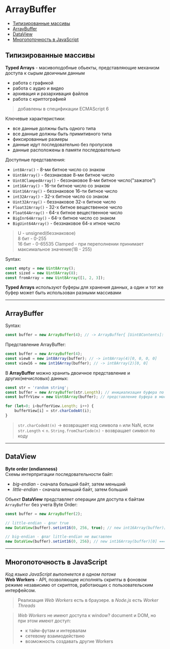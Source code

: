 # ArrayBuffer

- [Типизированные массивы](#item1)
- [ArrayBuffer](#item2)
- [DataView](#item3)
- [Многопоточность в JavaScript](#item4)

## <a id="item1">Типизированные массивы</a>
**Typed Arrays** - масивоподобные обьекты, представляющие механизм доступа к сырым двоичным данным
- работа с графикой
- работа с аудио и видео
- архивация и разархивация файлов
- работа с криптографией
> добавлены в спецификации ECMAScript 6

Ключевые характеристики:
- все данные должны быть одного типа
- все данные должны быть примитивного типа
- фиксированные размеры
- данные идут последовательно без пропусков
- данные расположены в памяти последовательно

Доступные представления:
- `int8Arra()` - 8-ми битное число со знаком
- `Uint8Array()` - беззнаковае 8-ми битное число
- `Uint8ClampedArray()` - беззнаковое 8-ми битное число("зажатое")
- `int16Array()` - 16-ти битное число со знаком
- `Uint16Array()` - беззнаковое 16-ти битное число
- `int32Array()` - 32-х битное число со знаком
- `Uint32Array()` - беззнаковое 32-х битное число
- `Float32Array()` - 32-х битное вещественное число
- `Float64Array()` - 64-х битное вещественное число
- `BigInr64Array()` - 64-х битное число со знаком
- `BigUint64Array()` - беззнаковое 64-х итное число
> U - unsigned(беззнаковое)\
> 8 бит - 0-255\
> 16 бит - 0-65535
> Clamped - при переполнении принимает максимальное значение(1B - 255)

Syntax:
```javascript
const empty = new Uint8Array(); 
const sized = new Uint8Array(8);
const fromArray = new Uint8Array([1, 2, 3]);
```

**Typed Arrays** используют буферы для хранения данных, а один и тот же буфер может быть использован разными массивами

---

## <a id="item2">ArrayBuffer</a>

Syntax:
```javascript
const buffer = new ArrayBuffer(4); // -> ArrayBuffer{ [Uint8Contents]: <00 00 00 00>, byteLength: 4}
```

Представление ArrayBuffer:
```javascript
const buffer = new ArrayBuffer(4);
const view8 = new int8Array(buffer); // -> int8Array(4)[0, 0, 0, 0]
const view16 = new int16Array(buffer); // -> int8Array(2)[0, 0]
```

В **ArrayBuffer** можно хранить двоичное представление и других(нечисловых) данных:
```javascript
const str = 'random string';
const buffer = new ArrayBuffer(str.Length); // инициализация буфера по длине строки
const buffrView = new Uint8Array(buffer); // представление буфера в массиве с 8-ми битными значениями

for (let=0; i<bufferView.Length; i++) {
    bufferView[i] = str.charCodeAt(i);
}
```
> `str.charCodeAt(n)` -> возвращает код символа `n` или NaN, если `str.Length` < `n`.
> `String.fromCharCode(n)` - возвращает символ по коду

---

## <a id="item3">DataView</a>

**Byte order (endianness)**\
Схемы интерпритации последовательности байт:
- *big-endian* - сначала больший байт, затем меньший
- *little-endian* - сначала меньший байт, затем больший

Обьект **DataView** представляет операции для доступа к байтам `ArrayBuffer` без учета Byte Order:
```javascript
const buffer = new ArrayBuffer(2);

// little-endian - флаг true
new DataView(buffer).setint16(0, 256, true); // new int16Array(buffer)[0] === 256 

// big-endian - флаг little-endian не выставлен
new DataView(buffer).setint16(0, 256); // new int16Array(buffer)[0] === 1
```
---

## <a id="item4">Многопоточность в JavaScript</a>

*Код языка JavaScript выполняется в одном потоке*\
**Web Workers** - API, позволяющее исполнять скрипты в фоновом режиме независимо от скриптов, работающих с пользовательским интерфейсом.
> Реализация *Web Workers* есть в браузере. в *Node.js* есть *Worker Threads*

> *Web Workers* не имеют доступа к window? document и DOM, но при этом имеют доступ:
> - к тайм-футам и интервалам
> - сетевому взаимодействию
> - возможность создавать другие Workers



